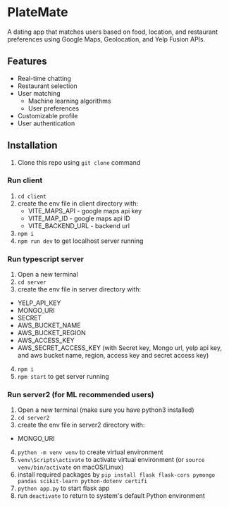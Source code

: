 # PlateMate
A dating app that matches users based on food, location, and restaurant preferences using Google Maps, Geolocation, and Yelp Fusion APIs.

## Features

- Real-time chatting
- Restaurant selection
- User matching
  - Machine learning algorithms
  - User preferences
- Customizable profile
- User authentication

## Installation

1. Clone this repo using `git clone` command

### Run client

1. `cd client`
2. create the env file in client directory with:
   - VITE_MAPS_API - google maps api key
   - VITE_MAP_ID - google maps api ID
   - VITE_BACKEND_URL - backend url 
3. `npm i`
4. `npm run dev` to get localhost server running

### Run typescript server

1. Open a new terminal
2. `cd server`
3. create the env file in server directory with:
  - YELP_API_KEY
  - MONGO_URI
  - SECRET
  - AWS_BUCKET_NAME
  - AWS_BUCKET_REGION
  - AWS_ACCESS_KEY
  - AWS_SECRET_ACCESS_KEY
   (with Secret key, Mongo url, yelp api key, and aws bucket name, region, access key and secret access key)
4. `npm i`
5. `npm start` to get server running

### Run server2 (for ML recommended users)

1. Open a new terminal (make sure you have python3 installed)
2. `cd server2`
3. create the env file in server2 directory with:
  - MONGO_URI
4. `python -m venv venv` to create virtual environment
5. `venv\Scripts\activate` to activate virtual environment (or `source venv/bin/activate` on macOS/Linux)
6. install required packages by `pip install flask flask-cors pymongo pandas scikit-learn python-dotenv certifi`
7. `python app.py` to start flask app
8. run `deactivate` to return to system's default Python environment
